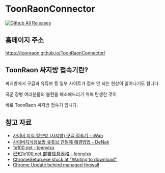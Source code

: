 # ToonRaonConnector


[![Github All Releases](https://img.shields.io/github/downloads/atom/atom/total.svg)](https://github.com/ToonRaon/ToonRaonConnector/releases)


## 홈페이지 주소

https://toonraon.github.io/ToonRaonConnector/

## ToonRaon 싸지방 접속기란?

싸지방에서 구글과 유튜브 등 일부 사이트가 접속 안 되는 현상이 일어나기도 합니다.

국군 장병 여러분들의 불편을 해소해드리기 위해 탄생한 것이

바로 ToonRaon 싸지방 접속기 입니다.

## 참고 자료

* [사이버 지식 정보방 (사지방) 구글 접속기 - iWan](https://blog.iwanhae.ga/saga_of_wanhae_the_googler/)
* [사이버지식정보방 유튜브 안될때 해결방법 - DeNak](https://blog.naver.com/scout__0/220999537069)
* [1e100.net - lennylxx](https://github.com/lennylxx/ipv6-hosts/wiki/1e100.net)
* [已知1e100.net 部署信息表格 - lennylxx](https://docs.google.com/spreadsheets/d/1a5HI0lkc1TycJdwJnCVDVd3x6_gemI3CQhNHhdsVmP8)
* [ChromeSetup.exe stuck at "Waiting to download"](https://productforums.google.com/forum/#!topic/chrome/RteF4FpNJ_s)
* [Chrome Update behind managed firewall](https://productforums.google.com/forum/#!topic/chrome-admins/-ksnOfMiW2Y)